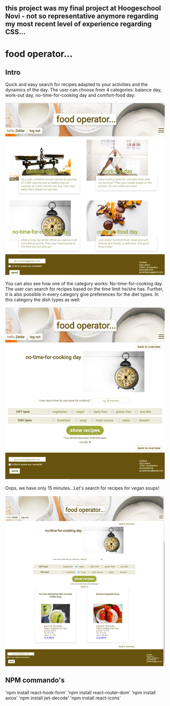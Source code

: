 ## this project was my final project at Hoogeschool Novi - not so representative anymore regarding my most recent level of experience regarding CSS... 

# food operator...

## Intro

Quick and easy search for recipes adapted to your activities and the dynamics of the day. The user can choose from 4 categories: 
balance day, work-out day, no-time-for-cooking day and comfort-food day:

![screenshot](./src/assets/foodop_overview.png)

You can also see how one of the category works:  No-time-for-cooking day.
The user can search for recipes based on the time limit he/she has. Further, it is also possible in every category give preferences for the diet types. 
In this category the dish types as well:

![screenshot](./src/assets/no-time-page-1.png) 

Oops, we have only 15 minutes...Let's search for recipes for vegan soups! 

![screenshot](./src/assets/no-time-result-1.png) 


## NPM commando's

'npm install react-hook-form'
'npm install react-router-dom'
'npm install axios'
'npm install jwt-decode'
'npm install react-icons'
